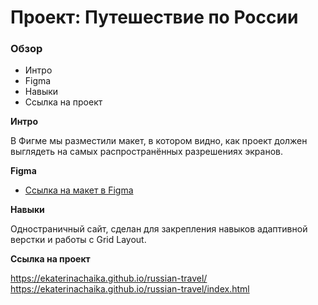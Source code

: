 # Проект: Путешествие по России

### Обзор
* Интро
* Figma
* Навыки
* Ссылка на проект

**Интро**

В Фигме мы разместили макет, в котором видно, как проект должен выглядеть на самых распространённых разрешениях экранов.

**Figma**

* [Ссылка на макет в Figma](https://www.figma.com/file/5S2WSbEFL6awjVWJ0NWL8Q/Sprint-3_-Russia-_-desktop-mobile?node-id=28503%3A0)

**Навыки**

Одностраничный сайт, сделан для закрепления навыков адаптивной верстки и работы с Grid Layout.

**Ссылка на проект**

https://ekaterinachaika.github.io/russian-travel/
https://ekaterinachaika.github.io/russian-travel/index.html

